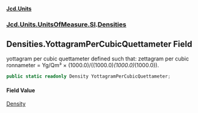 #### [Jcd.Units](index.md 'index')
### [Jcd.Units.UnitsOfMeasure.SI](Jcd.Units.UnitsOfMeasure.SI.md 'Jcd.Units.UnitsOfMeasure.SI').[Densities](Densities.md 'Jcd.Units.UnitsOfMeasure.SI.Densities')

## Densities.YottagramPerCubicQuettameter Field

yottagram per cubic quettameter defined such that: zettagram per cubic ronnameter = Yg/Qm³ × (1000.0)/((1000.0)*(1000.0)*(1000.0)).

```csharp
public static readonly Density YottagramPerCubicQuettameter;
```

#### Field Value
[Density](Density.md 'Jcd.Units.UnitTypes.Density')